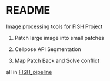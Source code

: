 ﻿# README

Image processing tools for FISH Project

1. Patch large image into small patches

2. Cellpose API Segmentation

3. Map Patch Back and Solve conflict
 
all in [FISH_pipeline](FISH_pipeline.ipynb)